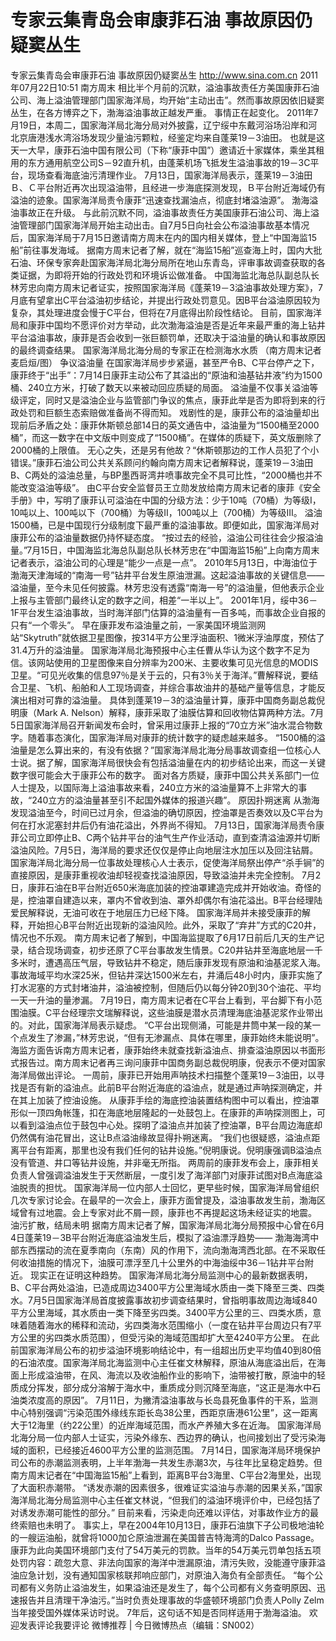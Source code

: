 # 专家云集青岛会审康菲石油 事故原因仍疑窦丛生

专家云集青岛会审康菲石油 事故原因仍疑窦丛生
http://www.sina.com.cn  2011年07月22日10:51  南方周末
相比半个月前的沉默，溢油事故责任方美国康菲石油公司、海上溢油管理部门国家海洋局，均开始“主动出击”。然而事故原因依旧疑窦丛生，在各方博弈之下，渤海溢油事故正越发严重。
事情正在起变化。
2011年7月19日，本周二，国家海洋局北海分局对外披露，辽宁绥中东戴河浴场沿岸和河北京唐港浅水湾浴场发现少量油污颗粒，经鉴定均来自蓬莱19－3油田。
也就是这天一大早，康菲石油中国有限公司（下称“康菲中国”）邀请近十家媒体，乘坐其租用的东方通用航空公司S－92直升机，由蓬莱机场飞抵发生溢油事故的19－3C平台，现场查看海底油污清理作业。
7月13日，国家海洋局表示，蓬莱19－3油田Ｂ、Ｃ平台附近再次出现溢油带，且经进一步海底探测发现，Ｂ平台附近海域仍有溢油的迹象。国家海洋局责令康菲“迅速查找漏油点，彻底封堵溢油源”。
渤海溢油事故正在升级。
与此前沉默不同，溢油事故责任方美国康菲石油公司、海上溢油管理部门国家海洋局开始主动出击。自7月5日向社会公布溢油事故基本情况后，国家海洋局于7月15日邀请南方周末在内的国内相关媒体，登上“中国海监15船”前往事发海域。
据南方周末记者了解，就在“海监15船”巡查海上时，国内大批石油、环保专家奔赴国家海洋局北海分局所在地山东青岛，评审事故调查获取的各类证据，为即将开始的行政处罚和环境诉讼做准备。
中国海监北海总队副总队长林芳忠向南方周末记者证实，按照国家海洋局《蓬莱19－3溢油事故处理方案》，7月底有望拿出C平台溢油初步结论，并提出行政处罚意见。因B平台溢油原因较为复杂，其处理进度会慢于C平台，但将在7月底得出阶段性结论。
目前，国家海洋局和康菲中国均不愿评价对方举动，此次渤海溢油是否是近年来最严重的海上钻井平台溢油事故，康菲是否会收到一张巨额罚单，还取决于溢油量的确认和事故原因的最终调查结果。
国家海洋局北海分局的专家正在检测海水水质 （南方周末记者 麦启烜/图）
争议溢油量
在国家海洋局步步紧逼，甚至严令B、C平台停产之下，康菲终于“出手”：7月14日康菲主动公布了其溢出的“原油和油基钻井液”约为1500桶、240立方米，打破了数天以来被动回应质疑的局面。
溢油量不仅事关溢油等级评定，同时又是溢油企业与监管部门争议的焦点，康菲此举是否为即将到来的行政处罚和巨额生态索赔做准备尚不得而知。
戏剧性的是，康菲公布的溢油量却出现前后矛盾之处：康菲休斯顿总部14日的英文通告中，溢油量为“1500桶至2000桶”，而这一数字在中文版中则变成了“1500桶”。在媒体的质疑下，英文版删除了2000桶的上限值。
无心之失，还是另有他故？“休斯顿那边的工作人员犯了个小错误。”康菲石油公司公共关系顾问约翰向南方周末记者解释说，蓬莱19－3油田B、C两处的溢油总量，与BP墨西哥湾井喷事故完全不具可比性，“2000桶也并不能改变溢油等级”。
由C平台安全监督员王立勋发放给南方周末记者的康菲《安全手册》中，写明了康菲认可溢油在中国的分级方法：少于10吨（70桶）为等级I，10吨以上、100吨以下（700桶）为等级II，100吨以上（700桶）为等级III。
溢油1500桶，已是中国现行分级制度下最严重的溢油事故。即便如此，国家海洋局对康菲公布的溢油量数据仍持怀疑态度。
“按过去的经验，溢油公司往往会少报溢油量。”7月15日，中国海监北海总队副总队长林芳忠在“中国海监15船”上向南方周末记者表示，溢油公司的心理是“能少一点是一点”。
2010年5月13日，中海油位于渤海天津海域的“南海一号”钻井平台发生原油泄漏。这起溢油事故的关键信息——溢油量，至今未见任何披露。林芳忠没有透露“南海一号”的溢油量，但他表示企业上报与主管部门最终认定的数字之间，相差“一半以上”。
2001年1月，绥中36－1F平台发生溢油事故，当时海洋部门估算的溢油量有一百多吨，而事故企业自报的只有“一个零头”。
早在康菲发布溢油量之前，一家美国环境监测网站“Skytruth”就依据卫星图像，按314平方公里浮油面积、1微米浮油厚度，预估了31.4万升的溢油量。
国家海洋局北海预报中心主任曹从华认为这个数字不足为信。该网站使用的卫星图像来自分辨率为200米、主要收集可见光信息的MODIS卫星。“可见光收集的信息97％是关于云的，只有3％关于海洋。”曹解释说，要结合卫星、飞机、船舶和人工现场调查，并综合事故油井的基础产量等信息，才能反演出相对可靠的溢油量。
具体到蓬莱19－3的溢油量计算，康菲中国商务副总裁倪明康（Mark A. Nelson）解释，康菲采取了油膜估算和回收物估算两种方法。7月5日国家海洋局召开新闻发布会时，曾采用过康菲上报的“70立方米”油水混合物数字。随着事态演化，国家海洋局对康菲的统计数字的疑虑越来越多。
“1500桶的溢油量是怎么算出来的，有没有依据？”国家海洋局北海分局事故调查组一位核心人士说。据了解，国家海洋局很快会有包括溢油量在内的初步结论出来，而这一关键数字很可能会大于康菲公布的数字。
面对各方质疑，康菲中国公共关系部门一位人士提及，以国际海上溢油事故来看，240立方米的溢油量算不上非常大的事故，“240立方的溢油量甚至引不起国外媒体的报道兴趣”。
原因扑朔迷离
从渤海发现溢油至今，时间已过月余，但溢油的确切原因，控油罩是否奏效以及C平台为何在打水泥塞封井后仍有油花溢出，外界尚不得知。
7月13日，国家海洋局责令康菲公司立即停止B、C两个钻井平台的油气生产作业活动，直到查清溢油源并切断溢油风险。7月5日，海洋局的要求还仅仅是停止向地层注水加压以及回注钻屑。
国家海洋局北海分局一位事故处理核心人士表示，促使海洋局祭出停产“杀手锏”的直接原因，是康菲重视收油却轻视查找溢油原因，导致溢油并未完全控制。
7月2日，康菲石油在B平台附近650米海底加装的控油罩建造完成并开始收油。奇怪的是，控油罩自建造以来，罩内不曾收到油、罩外却偶尔有油花溢出。B平台经理陆爱民解释说，无油可收在于地层压力已经下降。
国家海洋局并未接受康菲的解释，开始担心B平台附近出现新的溢油风险。此外，采取了“弃井”方式的C20井，情况也不乐观。
南方周末记者了解到，中国海监提取了6月17日前后几天的生产记录，结合现场调查，初步还原了C平台事故发生情景。C20井钻井至海底地层一千多米时，遭遇高压气层，导致钻井不稳定，随后康菲发现有原油和油基泥浆入海。
事故海域平均水深25米，但钻井深达1500米左右，井涌后48小时内，康菲实施了打水泥塞的方式封堵油井，溢油被控制，但随后仍以每分钟20到30个油花、平均一天一升油的量渗漏。
7月19日，南方周末记者在C平台上看到，平台脚下有小范围油膜。C平台经理宗文瑞解释说，这些油膜是潜水员清理海底油基泥浆作业带出的。对此，国家海洋局表示疑虑。
“C平台出现侧涌，可能是井筒中某一段的某一个点发生了渗漏，”林芳忠说，“但有无渗漏点、具体在哪里，康菲始终未能说明”。
海监方面告诉南方周末记者，康菲始终未就查找新溢油点、排查溢油原因以书面形式报告过。南方周末记者再三询问康菲中国商务副总裁倪明康，倪表示不便对国家海洋局做出评论。
一周前，康菲已开始用声呐技术扫描整个蓬莱19－3油田，以寻找是否有新的溢油点。此前B平台附近海底的溢油点，就是通过声呐探测确定，并在其上加装了控油设施。
从康菲手绘的海底控油装置结构图中可以看出，控油罩形似一顶四角帐篷，扣在海底地层隆起的一处鼓包上。在康菲的声呐探测图上，可以看到溢油点位于鼓包中心处。探明了溢油点并加装了控油罩，B平台周边海底却仍然偶有油花冒出，这让B点溢油缘故显得扑朔迷离。
“我们也很疑惑，溢油点距离平台有距离，那里也没有我们任何的钻井设施。”倪明康说。倪明康强调B溢油点没有管道、井口等钻井设施，并非毫无所指。
两周前的康菲发布会上，康菲相关负责人曾强调溢油发生于天然断层，一度引发了海洋部门对康菲试图对B点海底溢油脱责的担忧。
国家海洋局一位内部人士回忆，更早些时候，国家海洋局曾组织几次专家讨论会。在最早的一次会上，康菲方面曾提及，溢油事故发生前，渤海区域曾有过地震。会上专家对此不屑一顾，康菲也不再提起这场未经证实的地震。
油污扩散，结局未明
据南方周末记者了解，国家海洋局北海分局预报中心曾在6月4日蓬莱19－3B平台附近海底溢油发生后，模拟了溢油漂浮趋势——
渤海海湾中部东西摆动的流在夏季南向（东南）风的作用下，流向渤海湾西北部。在不采取任何收油措施的情况下，油膜可漂浮至几十公里外的中海油绥中36－1钻井平台附近。
现实正在证明这种趋势。
国家海洋局北海分局监测中心的最新数据表明，B、C平台两处溢油，已造成周边3400平方公里海域水质由一类下降至三类、四类水。7月5日国家海洋局首度披露事故初步调查结果时，曾指明事故周边海域840平方公里海域，其水质由一类下降至劣四类。3400平方公里的三、四类水质，意味着随着海水的稀释和流动，劣四类海水范围缩小（一度在钻井平台周边只有7平方公里的劣四类水质范围），但受污染的海域范围却扩大至4240平方公里。
在此前国家海洋局公布的初步溢油环境影响结论中，有一组超出历史平均值40到80倍的石油浓度。国家海洋局北海监测中心主任崔文林解释，原油从海底溢出后，在海面上形成溢油带，在风、海流以及收油船作业的影响下，油带被打散，原油中的轻质成分挥发，部分成分溶解于海水中，重质成分则沉降至海底，“这正是海水中石油类浓度高的原因”。
7月11日，为撇清溢油事故与长岛县死鱼事件的干系，监测中心特别强调“污染范围外缘线东距长岛38公里，西距京唐港61公里”，这一距离大于12海里（约22公里）的近岸海域范围，而水产养殖大多在近海。
国家海洋局北海分局一位内部人士证实，污染外缘东、西边界的确认，也间接划出了受污染海域的面积，已经接近4600平方公里的监测范围。
7月14日，国家海洋局环境保护司公布的赤潮监测表明，上半年渤海一共发生赤潮3次，与往年比呈稳定趋势。但南方周末记者在“中国海监15船”上看到，距离B平台3海里、C平台2海里处，出现了大面积赤潮带。
“诱发赤潮的因素很多，很难证实溢油与赤潮的因果关系，”国家海洋局北海分局监测中心主任崔文林说，“但我们的溢油环境评价中，已经包括了对诱发赤潮可能性的部分。”
目前来看，污染走向还难以评估，对事故作业方的最终索赔也未明了。
事实上，早在2004年10月13日，康菲石油旗下子公司极地油轮的一艘运油船，就曾将1000加仑原油泄漏在美国普吉特海湾的Dalco Passage。康菲为此向美国环境部门支付了54万美元的罚款。当年的54万美元罚单包括五项处罚内容：疏忽大意、非法向国家的海洋中泄漏原油，清污失败，没能遵守康菲溢油应急计划，没有通知国家核联邦响应部门，对原油入海负有全部责任。
“每个公司都有义务防止溢油发生，如果溢油还是发生了，每个公司都有义务查明原因、迅速报告并且清理干净油污。”当时负责处理事故的华盛顿环境部门负责人Polly Zelm当年接受国外媒体采访时说。
7年后，这句话不知是否同样适用于渤海溢油。
欢迎发表评论我要评论
微博推荐 | 今日微博热点（编辑：SN002）

